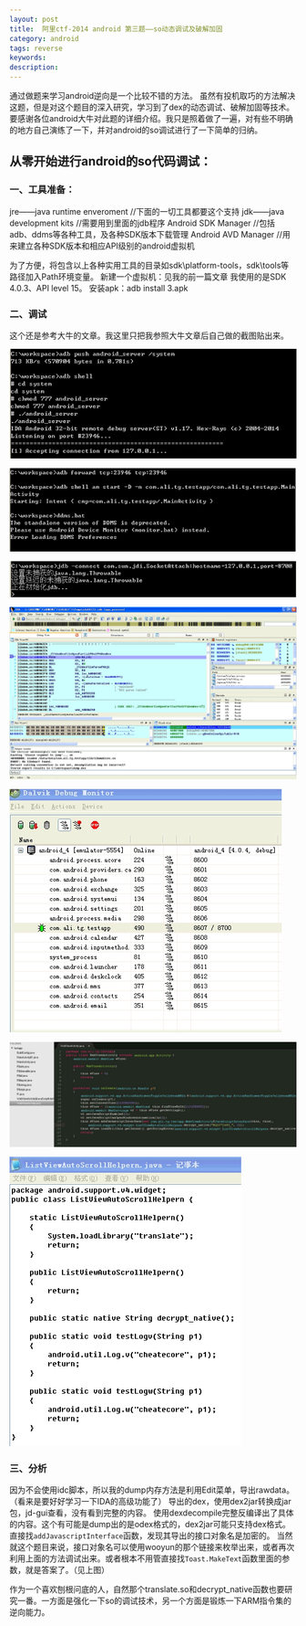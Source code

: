 ```yaml
---
layout: post
title:  阿里ctf-2014 android 第三题——so动态调试及破解加固
category: android
tags: reverse
keywords: 
description: 
---
```


通过做题来学习android逆向是一个比较不错的方法。
虽然有投机取巧的方法解决这题，但是对这个题目的深入研究，学习到了dex的动态调试、破解加固等技术。
要感谢各位android大牛对此题的详细介绍。我只是照着做了一遍，对有些不明确的地方自己演练了一下，并对android的so调试进行了一下简单的归纳。

## 从零开始进行android的so代码调试：
### 一、工具准备：
jre——java runtime enveroment    //下面的一切工具都要这个支持
jdk——java development kits    //需要用到里面的jdb程序
Android SDK Manager    //包括adb、ddms等各种工具，及各种SDK版本下载管理
Android AVD Manager    //用来建立各种SDK版本和相应API级别的android虚拟机

为了方便，将包含以上各种实用工具的目录如sdk\platform-tools，sdk\tools等路径加入Path环境变量。
新建一个虚拟机：见我的前一篇文章
    我使用的是SDK 4.0.3、API level 15。
    安装apk：adb install 3.apk

### 二、调试
这个还是参考大牛的文章。我这里只把我参照大牛文章后自己做的截图贴出来。

![图](/public/img/2015-01-22-alictf-2014_android_No3_so_debug-1.jpg)

![图](/public/img/2015-01-22-alictf-2014_android_No3_so_debug-2.jpg)

![图](/public/img/2015-01-22-alictf-2014_android_No3_so_debug-3.jpg)

![图](/public/img/2015-01-22-alictf-2014_android_No3_so_debug-4.jpg)

![图](/public/img/2015-01-22-alictf-2014_android_No3_so_debug-5.jpg)

![图](/public/img/2015-01-22-alictf-2014_android_No3_so_debug-6.jpg)

![图](/public/img/2015-01-22-alictf-2014_android_No3_so_debug-7.jpg)

### 三、分析
因为不会使用idc脚本，所以我的dump内存方法是利用Edit菜单，导出rawdata。（看来是要好好学习一下IDA的高级功能了）
导出的dex，使用dex2jar转换成jar包，jd-gui查看，没有看到完整的内容。
使用dexdecompile完整反编译出了具体的内容。这个有可能是dump出的是odex格式的，dex2jar可能只支持dex格式。
直接找`addJavascriptInterface`函数，发现其导出的接口对象名是加密的。
当然就这个题目来说，接口对象名可以使用wooyun的那个链接来枚举出来，或者再次利用上面的方法调试出来。或者根本不用管直接找`Toast.MakeText`函数里面的参数，就是答案了。（见上图）

作为一个喜欢刨根问底的人，自然那个translate.so和decrypt_native函数也要研究一番。一方面是强化一下so的调试技术，另一个方面是锻炼一下ARM指令集的逆向能力。
